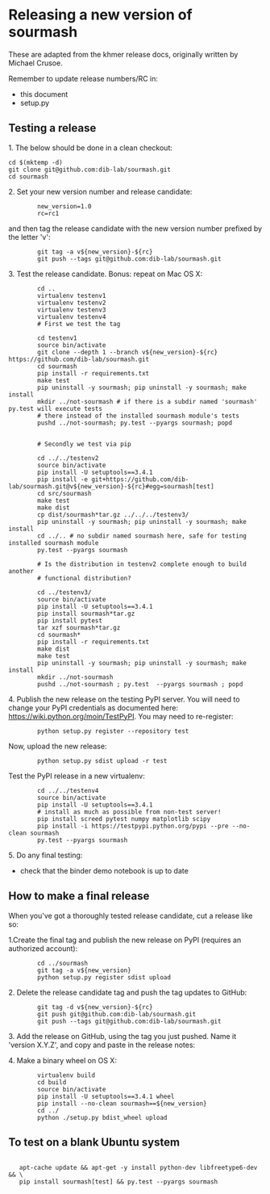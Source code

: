 
# Releasing a new version of sourmash


These are adapted from the khmer release docs, originally written by
Michael Crusoe.

Remember to update release numbers/RC in:

* this document
* setup.py

## Testing a release


 1\. The below should be done in a clean checkout:
```
cd $(mktemp -d)
git clone git@github.com:dib-lab/sourmash.git
cd sourmash
```
2\. Set your new version number and release candidate:
```
        new_version=1.0
        rc=rc1
```
 and then tag the release candidate with the new version number prefixed by
   the letter 'v':
```
        git tag -a v${new_version}-${rc}
        git push --tags git@github.com:dib-lab/sourmash.git
```
3\. Test the release candidate. Bonus: repeat on Mac OS X:
```
        cd ..
        virtualenv testenv1
        virtualenv testenv2
        virtualenv testenv3
        virtualenv testenv4
        # First we test the tag

        cd testenv1
        source bin/activate
        git clone --depth 1 --branch v${new_version}-${rc} https://github.com/dib-lab/sourmash.git
        cd sourmash
        pip install -r requirements.txt
        make test
        pip uninstall -y sourmash; pip uninstall -y sourmash; make install
        mkdir ../not-sourmash # if there is a subdir named 'sourmash' py.test will execute tests
        # there instead of the installed sourmash module's tests
        pushd ../not-sourmash; py.test --pyargs sourmash; popd


        # Secondly we test via pip

        cd ../../testenv2
        source bin/activate
        pip install -U setuptools==3.4.1
        pip install -e git+https://github.com/dib-lab/sourmash.git@v${new_version}-${rc}#egg=sourmash[test]
        cd src/sourmash
        make test
        make dist
        cp dist/sourmash*tar.gz ../../../testenv3/
        pip uninstall -y sourmash; pip uninstall -y sourmash; make install
        cd ../.. # no subdir named sourmash here, safe for testing installed sourmash module
        py.test --pyargs sourmash

        # Is the distribution in testenv2 complete enough to build another
        # functional distribution?

        cd ../testenv3/
        source bin/activate
        pip install -U setuptools==3.4.1
        pip install sourmash*tar.gz
        pip install pytest
        tar xzf sourmash*tar.gz
        cd sourmash*
        pip install -r requirements.txt
        make dist
        make test
        pip uninstall -y sourmash; pip uninstall -y sourmash; make install
        mkdir ../not-sourmash
        pushd ../not-sourmash ; py.test  --pyargs sourmash ; popd
```
4\. Publish the new release on the testing PyPI server.  You will need
   to change your PyPI credentials as documented here:
   https://wiki.python.org/moin/TestPyPI.  You may need to re-register:
```
        python setup.py register --repository test
```
  Now, upload the new release:
```
        python setup.py sdist upload -r test
```
   Test the PyPI release in a new virtualenv:
```
        cd ../../testenv4
        source bin/activate
        pip install -U setuptools==3.4.1
        # install as much as possible from non-test server!
        pip install screed pytest numpy matplotlib scipy
        pip install -i https://testpypi.python.org/pypi --pre --no-clean sourmash
        py.test --pyargs sourmash
```
5\. Do any final testing:

   * check that the binder demo notebook is up to date

## How to make a final release


When you've got a thoroughly tested release candidate, cut a release like
so:

1\.Create the final tag and publish the new release on PyPI (requires an
   authorized account):
```
        cd ../sourmash
        git tag -a v${new_version}
        python setup.py register sdist upload
```
2\. Delete the release candidate tag and push the tag updates to GitHub:
```
        git tag -d v${new_version}-${rc}
        git push git@github.com:dib-lab/sourmash.git
        git push --tags git@github.com:dib-lab/sourmash.git
```
3\. Add the release on GitHub, using the tag you just pushed.  Name
   it 'version X.Y.Z', and copy and paste in the release notes:

4\. Make a binary wheel on OS X:
```
        virtualenv build
        cd build
        source bin/activate
        pip install -U setuptools==3.4.1 wheel
        pip install --no-clean sourmash==${new_version}
        cd ../
        python ./setup.py bdist_wheel upload
```
## To test on a blank Ubuntu system


```

   apt-cache update && apt-get -y install python-dev libfreetype6-dev && \
   pip install sourmash[test] && py.test --pyargs sourmash
```

